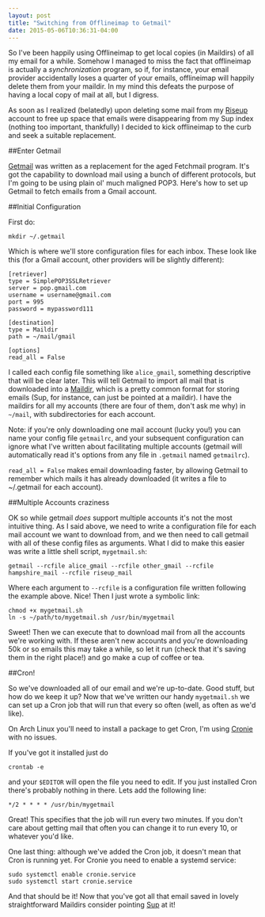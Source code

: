 ```yaml
---
layout: post
title: "Switching from Offlineimap to Getmail"
date: 2015-05-06T10:36:31-04:00
---
```


So I've been happily using Offlineimap to get local copies (in Maildirs) of all
my email for a while. Somehow I managed to miss the fact that offlineimap is
actually a *synchronization* program, so if, for instance, your email provider
accidentally loses a quarter of your emails, offlineimap will happily delete
them from your maildir. In my mind this defeats the purpose of having a local
copy of mail at all, but I digress.

As soon as I realized (belatedly) upon deleting some mail from my
[Riseup](www.riseup.net) account to free up space that emails were
disappearing  from my Sup index (nothing too important, thankfully)
I decided to kick offlineimap to the curb and seek a suitable replacement.

##Enter Getmail

[Getmail](http://pyropus.ca/software/getmail/) was written as
a replacement for the aged Fetchmail program. It's got the capability to
download mail using a bunch of different protocols, but I'm going to be
using plain ol' much maligned POP3. Here's how to set up Getmail to fetch
emails from a Gmail account.

##Initial Configuration

First do:

    mkdir ~/.getmail

Which is where we'll store configuration files for each inbox. These look
like this (for a Gmail account, other providers will be slightly
different):

    [retriever]
    type = SimplePOP3SSLRetriever
    server = pop.gmail.com
    username = username@gmail.com
    port = 995
    password = mypassword111

    [destination]
    type = Maildir
    path = ~/mail/gmail

    [options]
    read_all = False

I called each config file something like `alice_gmail`, something
descriptive that will be clear later. This will tell Getmail to import all
mail that is downloaded into
a [Maildir](https://en.wikipedia.org/wiki/Maildir), which is a pretty
common format for storing emails (Sup, for instance, can just be pointed
at a maildir). I have the maildirs for all my accounts (there are four of
them, don't ask me why) in `~/mail`, with subdirectories for each account.

Note: if you're only downloading one mail account (lucky you!) you can
name your config file `getmailrc`, and your subsequent configuration can
ignore what I've written about facilitating multiple accounts (getmail
will automatically read it's options from any file in `.getmail` named
`getmailrc`).

`read_all = False` makes email downloading faster, by allowing Getmail to
remember which mails it has already downloaded (it writes a file to
~/.getmail for each account).

##Multiple Accounts craziness

OK so while getmail *does* support multiple accounts it's not the most
intuitive thing. As I said above, we need to write a configuration file
for each mail account we want to download from, and we then need to call
getmail with all of these config files as arguments. What I did to make
this easier was write a little shell script, `mygetmail.sh`:

    getmail --rcfile alice_gmail --rcfile other_gmail --rcfile
    hampshire_mail --rcfile riseup_mail

Where each argument to `--rcfile` is a configuration file written
following the example above. Nice! Then I just wrote a symbolic link:

    chmod +x mygetmail.sh
    ln -s ~/path/to/mygetmail.sh /usr/bin/mygetmail

Sweet! Then we can execute that to download mail from all the accounts
we're working with. If these aren't new accounts and you're downloading 50k
or so emails this may take a while, so let it run (check that it's saving
them in the right place!) and go make a cup of coffee or tea.

##Cron!

So we've downloaded all of our email and we're up-to-date. Good stuff, but
how do we keep it up? Now that we've written our handy `mygetmail.sh` we
can set up a Cron job that will run that every so often (well, as often as
we'd like). 

On Arch Linux you'll need to install a package to get Cron, I'm using
[Cronie](https://www.archlinux.org/packages/core/x86_64/cronie/) with no
issues.

If you've got it installed just do

    crontab -e

and your `$EDITOR` will open the file you need to edit. If you just
installed Cron there's probably nothing in there. Lets add the following
line: 

    */2 * * * * /usr/bin/mygetmail

Great! This specifies that the job will run every two minutes. If you
don't care about getting mail that often you can change it to run every
10, or whatever you'd like.

One last thing: although we've added the Cron job, it doesn't mean that
Cron is running yet. For Cronie you need to enable a systemd service:

    sudo systemctl enable cronie.service
    sudo systemctl start cronie.service

And that should be it! Now that you've got all that email saved in lovely
straightforward Maildirs consider pointing [Sup](www.supmua.org) at it!
    

